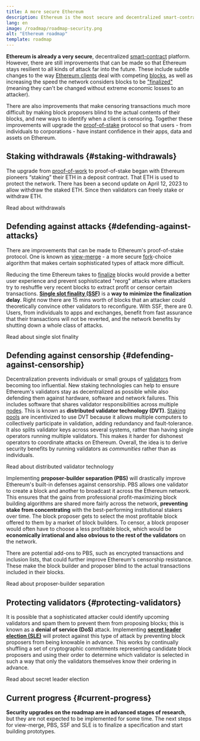 ```yaml
---
title: A more secure Ethereum
description: Ethereum is the most secure and decentralized smart-contract platform in existence. However, there are still improvements that can be made so that Ethereum stays resilient to any level of attack far into the future.
lang: en
image: /roadmap/roadmap-security.png
alt: "Ethereum roadmap"
template: roadmap
---
```


**Ethereum is already a very secure**, decentralized [smart-contract](/glossary/#smart-contract) platform. However, there are still improvements that can be made so that Ethereum stays resilient to all kinds of attack far into the future. These include subtle changes to the way [Ethereum clients](/glossary/#consensus-client) deal with competing [blocks](/glossary/#block), as well as increasing the speed the network considers blocks to be ["finalized"](/developers/docs/consensus-mechanisms/pos/#finality) (meaning they can't be changed without extreme economic losses to an attacker).

There are also improvements that make censoring transactions much more difficult by making block proposers blind to the actual contents of their blocks, and new ways to identify when a client is censoring. Together these improvements will upgrade the [proof-of-stake](/glossary/#pos) protocol so that users - from individuals to corporations - have instant confidence in their apps, data and assets on Ethereum.

## Staking withdrawals {#staking-withdrawals}

The upgrade from [proof-of-work](/glossary/#pow) to proof-of-stake began with Ethereum pioneers “staking” their ETH in a deposit contract. That ETH is used to protect the network. There has been a second update on April 12, 2023 to allow withdraw the staked ETH. Since then validators can freely stake or withdraw ETH.

<ButtonLink variant="outline-color" to="/staking/withdrawals/">Read about withdrawals</ButtonLink>

## Defending against attacks {#defending-against-attacks}

There are improvements that can be made to Ethereum's proof-of-stake protocol. One is known as [view-merge](https://ethresear.ch/t/view-merge-as-a-replacement-for-proposer-boost/13739) - a more secure [fork](/glossary/#fork)-choice algorithm that makes certain sophisticated types of attack more difficult.

Reducing the time Ethereum takes to [finalize](/glossary/#finality) blocks would provide a better user experience and prevent sophisticated "reorg" attacks where attackers try to reshuffle very recent blocks to extract profit or censor certain transactions. [**Single slot finality (SSF)**](/roadmap/single-slot-finality/) is a **way to minimize the finalization delay**. Right now there are 15 mins worth of blocks that an attacker could theoretically convince other validators to reconfigure. With SSF, there are 0. Users, from individuals to apps and exchanges, benefit from fast assurance that their transactions will not be reverted, and the network benefits by shutting down a whole class of attacks.

<ButtonLink variant="outline-color" to="/roadmap/single-slot-finality/">Read about single slot finality</ButtonLink>

## Defending against censorship {#defending-against-censorship}

Decentralization prevents individuals or small groups of [validators](/glossary/#validator) from becoming too influential. New staking technologies can help to ensure Ethereum's validators stay as decentralized as possible while also defending them against hardware, software and network failures. This includes software that shares validator responsibilities across multiple [nodes](/glossary/#node). This is known as **distributed validator technology (DVT)**. [Staking pools](/glossary/#staking-pool) are incentivized to use DVT because it allows multiple computers to collectively participate in validation, adding redundancy and fault-tolerance. It also splits validator keys across several systems, rather than having single operators running multiple validators. This makes it harder for dishonest operators to coordinate attacks on Ethereum. Overall, the idea is to derive security benefits by running validators as _communities_ rather than as individuals.

<ButtonLink variant="outline-color" to="/staking/dvt/">Read about distributed validator technology</ButtonLink>

Implementing **proposer-builder separation (PBS)** will drastically improve Ethereum's built-in defenses against censorship. PBS allows one validator to create a block and another to broadcast it across the Ethereum network. This ensures that the gains from professional profit-maximizing block building algorithms are shared more fairly across the network, **preventing stake from concentrating** with the best-performing institutional stakers over time. The block proposer gets to select the most profitable block offered to them by a market of block builders. To censor, a block proposer would often have to choose a less profitable block, which would be **economically irrational and also obvious to the rest of the validators** on the network.

There are potential add-ons to PBS, such as encrypted transactions and inclusion lists, that could further improve Ethereum's censorship resistance. These make the block builder and proposer blind to the actual transactions included in their blocks.

<ButtonLink variant="outline-color" to="/roadmap/pbs/">Read about proposer-builder separation</ButtonLink>

## Protecting validators {#protecting-validators}

It is possible that a sophisticated attacker could identify upcoming validators and spam them to prevent them from proposing blocks; this is known as a **denial of service (DoS)** attack. Implementing [**secret leader election (SLE)**](/roadmap/secret-leader-election) will protect against this type of attack by preventing block proposers from being knowable in advance. This works by continually shuffling a set of cryptographic commitments representing candidate block proposers and using their order to determine which validator is selected in such a way that only the validators themselves know their ordering in advance.

<ButtonLink variant="outline-color" to="/roadmap/secret-leader-election">Read about secret leader election</ButtonLink>

## Current progress {#current-progress}

**Security upgrades on the roadmap are in advanced stages of research**, but they are not expected to be implemented for some time. The next steps for view-merge, PBS, SSF and SLE is to finalize a specification and start building prototypes.
